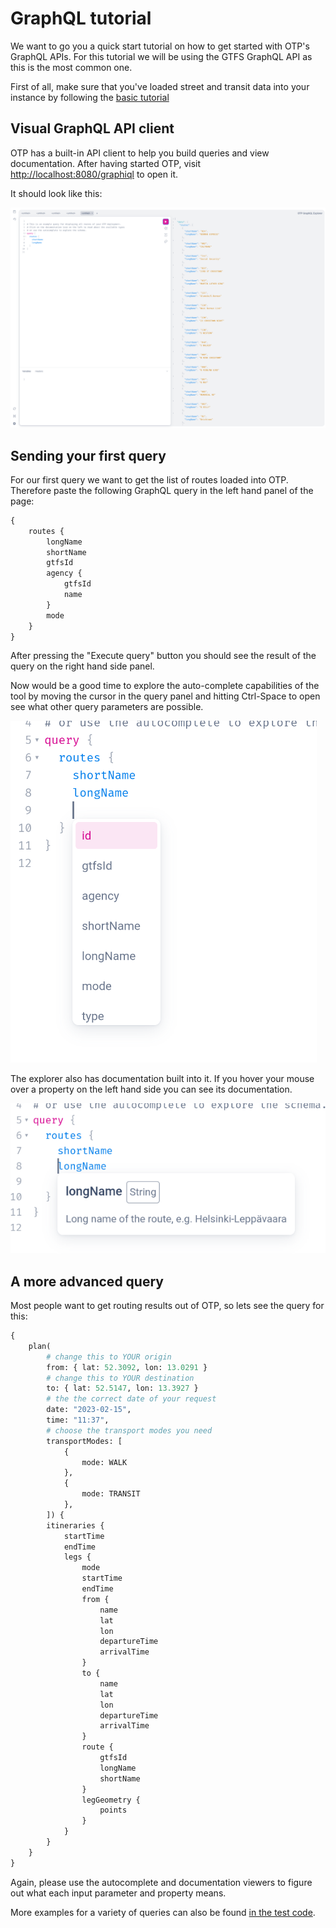 <!--
  NOTE! Part of this document is generated. Make sure you edit the template, not the generated doc.

   - Template directory is:  /doc-templates
   - Generated directory is: /docs 
-->

# GraphQL tutorial

We want to go you a quick start tutorial on how to get started with OTP's GraphQL APIs. For this
tutorial we will be using the GTFS GraphQL API as this is the most common one.

First of all, make sure that you've loaded street and transit data into your instance by following
the [basic tutorial](Basic-Tutorial.md)

## Visual GraphQL API client

OTP has a built-in API client to help you build queries and view documentation. After having
started OTP, visit [http://localhost:8080/graphiql](http://localhost:8080/graphiql) to open it.

It should look like this:

![GraphiQL](images/graphiql.png)

## Sending your first query

For our first query we want to get the list of routes loaded into OTP. Therefore paste the following 
GraphQL query in the left hand panel of the page:

<!-- route-query BEGIN -->
<!-- NOTE! This section is auto-generated. Do not change, change doc in code instead. -->

```graphql
{
    routes {
        longName
        shortName
        gtfsId
        agency {
            gtfsId
            name
        }
        mode
    }
}
```

<!-- route-query END -->

After pressing the "Execute query" button you should see the result of the query on the right hand
side panel.

Now would be a good time to explore the auto-complete capabilities of the tool by moving the
cursor in the query panel and hitting Ctrl-Space to open see what other query parameters are possible.

![GraphiQL](images/graphiql-autocomplete.png)

The explorer also has documentation built into it. If you hover your mouse over a property on the 
left hand side you can see its documentation.

![GraphiQL](images/graphiql-documentation.png)

## A more advanced query

Most people want to get routing results out of OTP, so lets see the query for this:

<!-- plan-query BEGIN -->
<!-- NOTE! This section is auto-generated. Do not change, change doc in code instead. -->

```graphql
{
    plan(
        # change this to YOUR origin
        from: { lat: 52.3092, lon: 13.0291 }
        # change this to YOUR destination
        to: { lat: 52.5147, lon: 13.3927 }
        # the the correct date of your request
        date: "2023-02-15",
        time: "11:37",
        # choose the transport modes you need
        transportModes: [
            {
                mode: WALK
            },
            {
                mode: TRANSIT
            },
        ]) {
        itineraries {
            startTime
            endTime
            legs {
                mode
                startTime
                endTime
                from {
                    name
                    lat
                    lon
                    departureTime
                    arrivalTime
                }
                to {
                    name
                    lat
                    lon
                    departureTime
                    arrivalTime
                }
                route {
                    gtfsId
                    longName
                    shortName
                }
                legGeometry {
                    points
                }
            }
        }
    }
}
```

<!-- plan-query END -->

Again, please use the autocomplete and documentation viewers to figure out what each input parameter
and property means.

More examples for a variety of queries can also be found [in the test code](https://github.com/opentripplanner/OpenTripPlanner/tree/dev-2.x/src/ext-test/resources/gtfsgraphqlapi/queries).